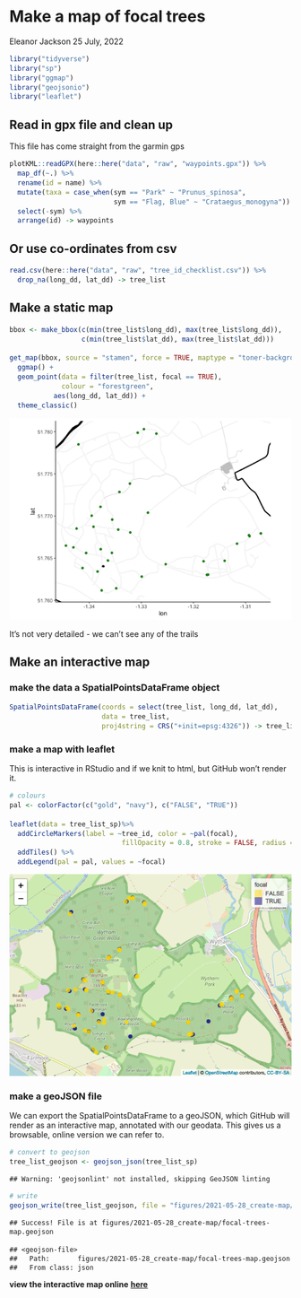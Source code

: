 Make a map of focal trees
================
Eleanor Jackson
25 July, 2022

``` r
library("tidyverse")
library("sp")
library("ggmap")
library("geojsonio")
library("leaflet")
```

## Read in gpx file and clean up

This file has come straight from the garmin gps

``` r
plotKML::readGPX(here::here("data", "raw", "waypoints.gpx")) %>%
  map_df(~.) %>%
  rename(id = name) %>%
  mutate(taxa = case_when(sym == "Park" ~ "Prunus_spinosa",
                          sym == "Flag, Blue" ~ "Crataegus_monogyna")) %>%
  select(-sym) %>%
  arrange(id) -> waypoints
```

## Or use co-ordinates from csv

``` r
read.csv(here::here("data", "raw", "tree_id_checklist.csv")) %>%
  drop_na(long_dd, lat_dd) -> tree_list
```

## Make a static map

``` r
bbox <- make_bbox(c(min(tree_list$long_dd), max(tree_list$long_dd)), 
                  c(min(tree_list$lat_dd), max(tree_list$lat_dd)))

get_map(bbox, source = "stamen", force = TRUE, maptype = "toner-background") %>%
  ggmap() +
  geom_point(data = filter(tree_list, focal == TRUE),
             colour = "forestgreen",
           aes(long_dd, lat_dd)) +
  theme_classic()
```

![](figures/2021-05-28_create-map/ggmap-1.png)<!-- -->

It’s not very detailed - we can’t see any of the trails

## Make an interactive map

### make the data a SpatialPointsDataFrame object

``` r
SpatialPointsDataFrame(coords = select(tree_list, long_dd, lat_dd), 
                       data = tree_list, 
                       proj4string = CRS("+init=epsg:4326")) -> tree_list_sp
```

### make a map with leaflet

This is interactive in RStudio and if we knit to html, but GitHub won’t
render it.

``` r
# colours
pal <- colorFactor(c("gold", "navy"), c("FALSE", "TRUE"))

leaflet(data = tree_list_sp)%>% 
  addCircleMarkers(label = ~tree_id, color = ~pal(focal), 
                            fillOpacity = 0.8, stroke = FALSE, radius = 5) %>% 
  addTiles() %>%
  addLegend(pal = pal, values = ~focal)
```

![](figures/2021-05-28_create-map/leaflet-map-1.png)<!-- -->

### make a geoJSON file

We can export the SpatialPointsDataFrame to a geoJSON, which GitHub will
render as an interactive map, annotated with our geodata. This gives us
a browsable, online version we can refer to.

``` r
# convert to geojson
tree_list_geojson <- geojson_json(tree_list_sp)
```

    ## Warning: 'geojsonlint' not installed, skipping GeoJSON linting

``` r
# write
geojson_write(tree_list_geojson, file = "figures/2021-05-28_create-map/focal-trees-map.geojson")
```

    ## Success! File is at figures/2021-05-28_create-map/focal-trees-map.geojson

    ## <geojson-file>
    ##   Path:       figures/2021-05-28_create-map/focal-trees-map.geojson
    ##   From class: json

**view the interactive map online**
[**here**](figures/2021-05-28_create-map/focal-trees-map.geojson)
